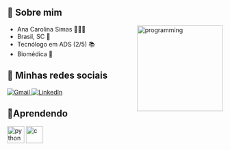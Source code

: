 ## **👋 Sobre mim**
<img align="right" alt="programming" width="200" style="max witdh:100%;" src="https://media1.tenor.com/images/c0c2264911d8cd4a688acd0542240f95/tenor.gif?itemid=7603564">

- Ana Carolina Simas 🧍🏻‍♀️
- Brasil, SC 📍
- Tecnólogo em ADS (2/5) 📚 
- Biomédica 🔬

## 🌺 **Minhas redes sociais** 

[
![Gmail](https://img.shields.io/badge/-Gmail-%23cc0066)
](mailto:analambertuccisimas@gmail.com)
[
![LinkedIn](https://img.shields.io/badge/-LinkedIn-%23ff0080)
](https://www.linkedin.com/in/ana-carolina-lambertucci-simas/)

## 📝**Aprendendo**
<img src ="https://cdn.jsdelivr.net/gh/devicons/devicon/icons/python/python-plain.svg" alt="python" width="40" heigth="40" style="max witdh:100%;"></img>
<img src ="https://cdn.jsdelivr.net/gh/devicons/devicon/icons/c/c-original.svg" alt="c" width="40" heigth="40" style="max witdh:100%;"></img>

</img>
